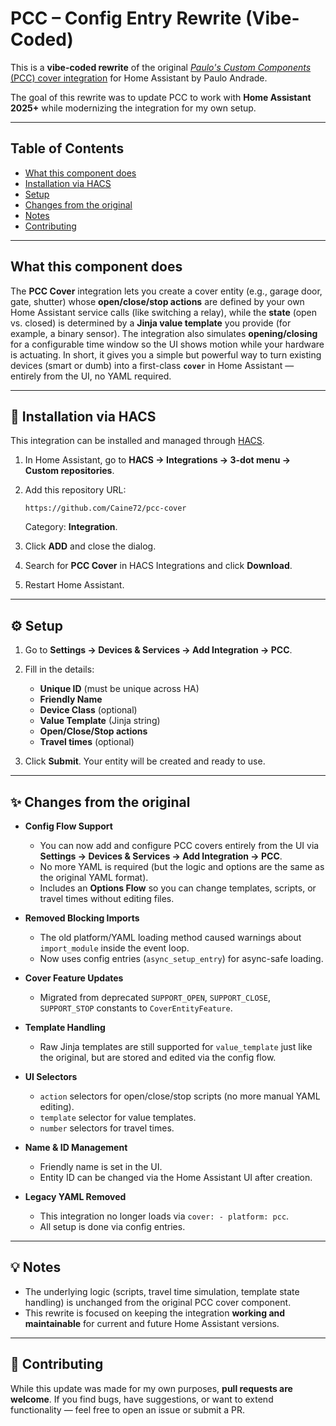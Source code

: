 # PCC – Config Entry Rewrite (Vibe-Coded)

This is a **vibe-coded rewrite** of the original [*Paulo's Custom Components* (PCC) cover integration](https://github.com/pfandrade/ha-custom-components) for Home Assistant by Paulo Andrade.

The goal of this rewrite was to update PCC to work with **Home Assistant 2025+** while modernizing the integration for my own setup.

---

## Table of Contents

* [What this component does](#what-this-component-does)
* [Installation via HACS](#installation-via-hacs)
* [Setup](#setup)
* [Changes from the original](#changes-from-the-original)
* [Notes](#notes)
* [Contributing](#contributing)

---

## What this component does

The **PCC Cover** integration lets you create a cover entity (e.g., garage door, gate, shutter) whose **open/close/stop actions** are defined by your own Home Assistant service calls (like switching a relay), while the **state** (open vs. closed) is determined by a **Jinja value template** you provide (for example, a binary sensor). The integration also simulates **opening/closing** for a configurable time window so the UI shows motion while your hardware is actuating. In short, it gives you a simple but powerful way to turn existing devices (smart or dumb) into a first-class **`cover`** in Home Assistant — entirely from the UI, no YAML required.

---

## 🔧 Installation via HACS

This integration can be installed and managed through [HACS](https://hacs.xyz/).

1. In Home Assistant, go to **HACS → Integrations → 3-dot menu → Custom repositories**.
2. Add this repository URL:

   ```
   https://github.com/Caine72/pcc-cover
   ```

   Category: **Integration**.
3. Click **ADD** and close the dialog.
4. Search for **PCC Cover** in HACS Integrations and click **Download**.
5. Restart Home Assistant.

---

## ⚙️ Setup

1. Go to **Settings → Devices & Services → Add Integration → PCC**.
2. Fill in the details:

   * **Unique ID** (must be unique across HA)
   * **Friendly Name**
   * **Device Class** (optional)
   * **Value Template** (Jinja string)
   * **Open/Close/Stop actions**
   * **Travel times** (optional)
3. Click **Submit**. Your entity will be created and ready to use.

---

## ✨ Changes from the original

* **Config Flow Support**

  * You can now add and configure PCC covers entirely from the UI via **Settings → Devices & Services → Add Integration → PCC**.
  * No more YAML is required (but the logic and options are the same as the original YAML format).
  * Includes an **Options Flow** so you can change templates, scripts, or travel times without editing files.

* **Removed Blocking Imports**

  * The old platform/YAML loading method caused warnings about `import_module` inside the event loop.
  * Now uses config entries (`async_setup_entry`) for async-safe loading.

* **Cover Feature Updates**

  * Migrated from deprecated `SUPPORT_OPEN`, `SUPPORT_CLOSE`, `SUPPORT_STOP` constants to `CoverEntityFeature`.

* **Template Handling**

  * Raw Jinja templates are still supported for `value_template` just like the original, but are stored and edited via the config flow.

* **UI Selectors**

  * `action` selectors for open/close/stop scripts (no more manual YAML editing).
  * `template` selector for value templates.
  * `number` selectors for travel times.

* **Name & ID Management**

  * Friendly name is set in the UI.
  * Entity ID can be changed via the Home Assistant UI after creation.

* **Legacy YAML Removed**

  * This integration no longer loads via `cover: - platform: pcc`.
  * All setup is done via config entries.

---

## 💡 Notes

* The underlying logic (scripts, travel time simulation, template state handling) is unchanged from the original PCC cover component.
* This rewrite is focused on keeping the integration **working and maintainable** for current and future Home Assistant versions.

---

## 🤝 Contributing

While this update was made for my own purposes, **pull requests are welcome**.
If you find bugs, have suggestions, or want to extend functionality — feel free to open an issue or submit a PR.

